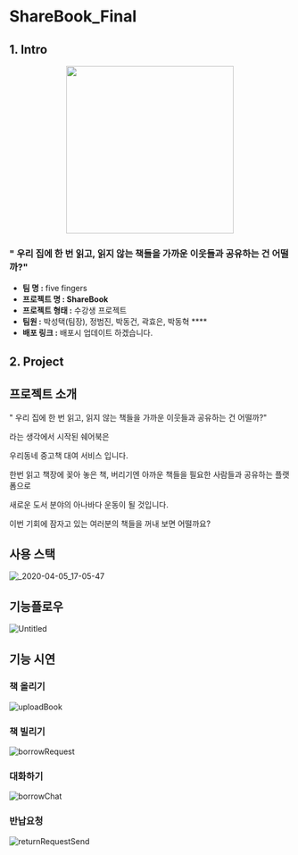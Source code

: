 # ShareBook_Final

## 1. Intro
<p align="center"><img src="https://user-images.githubusercontent.com/55645972/78767385-7f54bf00-79c5-11ea-8e94-91810500297e.png"  width="300" height="300"></p>

### " 우리 집에 한 번 읽고, 읽지 않는 책들을 가까운 이웃들과 공유하는 건 어떨까?"

- **팀 명 :** five fingers
- **프로젝트 명 : ShareBook**
- **프로젝트 형태 :** 수강생 프로젝트
- **팀원 :** 박성택(팀장), 정범진, 박동건, 곽효은, 박동혁  ****
- **배포 링크 :**  배포시 업데이트 하겠습니다.

## 2. Project

## 프로젝트 소개

" 우리 집에 한 번 읽고, 읽지 않는 책들을 가까운 이웃들과 공유하는 건 어떨까?" 

라는 생각에서 시작된 쉐어북은

우리동네  중고책 대여 서비스 입니다.

한번 읽고 책장에 꽂아 놓은 책, 버리기엔 아까운 책들을 필요한 사람들과 공유하는 플랫폼으로

새로운 도서 분야의 아나바다 운동이 될 것입니다.

이번 기회에 잠자고 있는 여러분의 책들을 꺼내 보면 어떨까요?

## 사용 스택
![_2020-04-05_17-05-47](https://user-images.githubusercontent.com/55645972/78765254-b70e3780-79c2-11ea-8aea-ad27f718afca.png)

## 기능플로우
![Untitled](https://user-images.githubusercontent.com/55645972/78765261-b8d7fb00-79c2-11ea-9117-b915256ae124.png)

## 기능 시연
### 책 올리기
![uploadBook](https://user-images.githubusercontent.com/55645972/78771449-212ada80-79cb-11ea-9ceb-97e1defc916b.gif)
### 책 빌리기
![borrowRequest](https://user-images.githubusercontent.com/55645972/78771444-1ec88080-79cb-11ea-841a-e83ad02b56cb.gif)
### 대화하기
![borrowChat](https://user-images.githubusercontent.com/55645972/78771436-1c662680-79cb-11ea-8971-ed9159772607.gif)
### 반납요청
![returnRequestSend](https://user-images.githubusercontent.com/55645972/78771470-27b95200-79cb-11ea-8d2e-b349327c91a7.gif)
